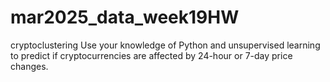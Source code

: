 # mar2025_data_week19HW
cryptoclustering
Use your knowledge of Python and unsupervised learning to predict if cryptocurrencies are affected by 24-hour or 7-day price changes.
